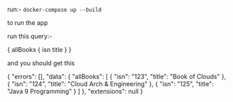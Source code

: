 run:-
 `docker-compose up --build`
 
 to run the app

run this query:-

{
	allBooks {
		isn
		title
	}
}

and you should get this

{
    "errors": [],
    "data": {
        "allBooks": [
            {
                "isn": "123",
                "title": "Book of Clouds"
            },
            {
                "isn": "124",
                "title": "Cloud Arch & Engineering"
            },
            {
                "isn": "125",
                "title": "Java 9 Programming"
            }
        ]
    },
    "extensions": null
}